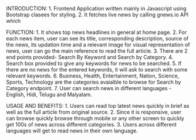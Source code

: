 INTRODUCTION:
    1. Frontend Application written mainly in Javascript using Bootstrap clasees for styling.
    2. It fetches live news by calling gnews.io API which

FUNCTION:
    1. It shows top news headlines in general at home page.
    2. For each news item, user can see its title, corresponding description, source of the news, its updation time and a relevant image for visual  representation of news, user can go the main reference to read the full article.
    3. There are 2 end points provided- Search By Keyword and Search by Category.
    4. Search box provided to give any keywords for news to be searched.
    5. If there are no news for the entered keywords, it will ask to search with some relevant keywords.
    6. Business, Health, Entertainment, Nation, Science, Sports, Technology are the categories avaialble to browse for Search by Category endpoint.
    7. User can search news in different languages - English, Hidi, Telugu and Malyalam.

USAGE AND BENEFITS:
    1. Users can read top latest news quickly in brief as well as the full article from original source.
    2. Since it is responsive, user can browse quickly browse through mobile or any other screen to quickly get 100s of news across different categories.
    3. Users across different languages will get to read news in their own language.